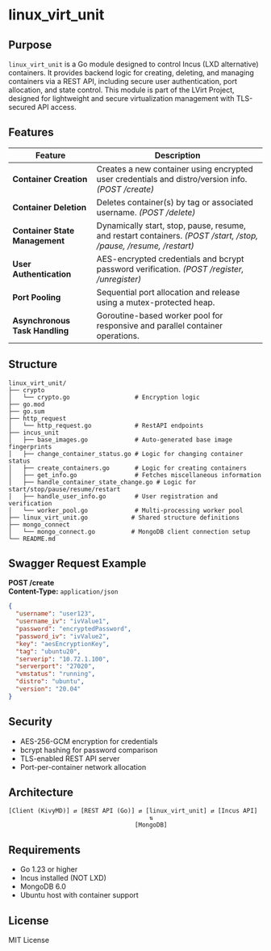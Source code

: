 
# linux\_virt\_unit

## Purpose

`linux_virt_unit` is a Go module designed to control Incus (LXD alternative) containers. It provides backend logic for creating, deleting, and managing containers via a REST API, including secure user authentication, port allocation, and state control. This module is part of the LVirt Project, designed for lightweight and secure virtualization management with TLS-secured API access.

## Features

| Feature                         | Description                                                                                   |
|---------------------------------|-----------------------------------------------------------------------------------------------|
| **Container Creation**          | Creates a new container using encrypted user credentials and distro/version info. *(POST /create)*  |
| **Container Deletion**          | Deletes container(s) by tag or associated username. *(POST /delete)*                          |
| **Container State Management**  | Dynamically start, stop, pause, resume, and restart containers. *(POST /start, /stop, /pause, /resume, /restart)* |
| **User Authentication**         | AES-encrypted credentials and bcrypt password verification. *(POST /register, /unregister)*            |
| **Port Pooling**                | Sequential port allocation and release using a mutex-protected heap.       |
| **Asynchronous Task Handling**  | Goroutine-based worker pool for responsive and parallel container operations. |

## Structure

```
linux_virt_unit/
├── crypto
│   └── crypto.go                  # Encryption logic
├── go.mod
├── go.sum
├── http_request
│   └── http_request.go            # RestAPI endpoints
├── incus_unit
│   ├── base_images.go             # Auto-generated base image fingerprints
│   ├── change_container_status.go # Logic for changing container status
│   ├── create_containers.go       # Logic for creating containers
│   ├── get_info.go                # Fetches miscellaneous information
│   ├── handle_container_state_change.go # Logic for start/stop/pause/resume/restart
│   ├── handle_user_info.go        # User registration and verification
│   └── worker_pool.go             # Multi-processing worker pool
├── linux_virt_unit.go            # Shared structure definitions
├── mongo_connect
│   └── mongo_connect.go          # MongoDB client connection setup
└── README.md
```

## Swagger Request Example

**POST /create**  
**Content-Type:** `application/json`

```json
{
  "username": "user123",
  "username_iv": "ivValue1",
  "password": "encryptedPassword",
  "password_iv": "ivValue2",
  "key": "aesEncryptionKey",
  "tag": "ubuntu20",
  "serverip": "10.72.1.100",
  "serverport": "27020",
  "vmstatus": "running",
  "distro": "ubuntu",
  "version": "20.04"
}
```

## Security

- AES-256-GCM encryption for credentials
- bcrypt hashing for password comparison
- TLS-enabled REST API server
- Port-per-container network allocation

## Architecture

```
[Client (KivyMD)] ⇄ [REST API (Go)] ⇄ [linux_virt_unit] ⇄ [Incus API]
                                       ⇅
                                   [MongoDB]
```

## Requirements

- Go 1.23 or higher
- Incus installed (NOT LXD)
- MongoDB 6.0
- Ubuntu host with container support

## License

MIT License

